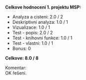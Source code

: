 **Celkove hodnoceni 1. projektu MSP:**

- Analyza a cisteni: 2.0 / 2
- Deskriptivni analyza: 1.0 / 1
- Vizualizace: 1.0 / 1
- Test - popis: 2.0 / 2
- Test - knihovni funkce: 1.0 / 1
- Test - vlastni: 1.0 / 1
- Bonus: 0

**Celkove: 8.0 / 8** 

Komentar:  
OK řešení.
